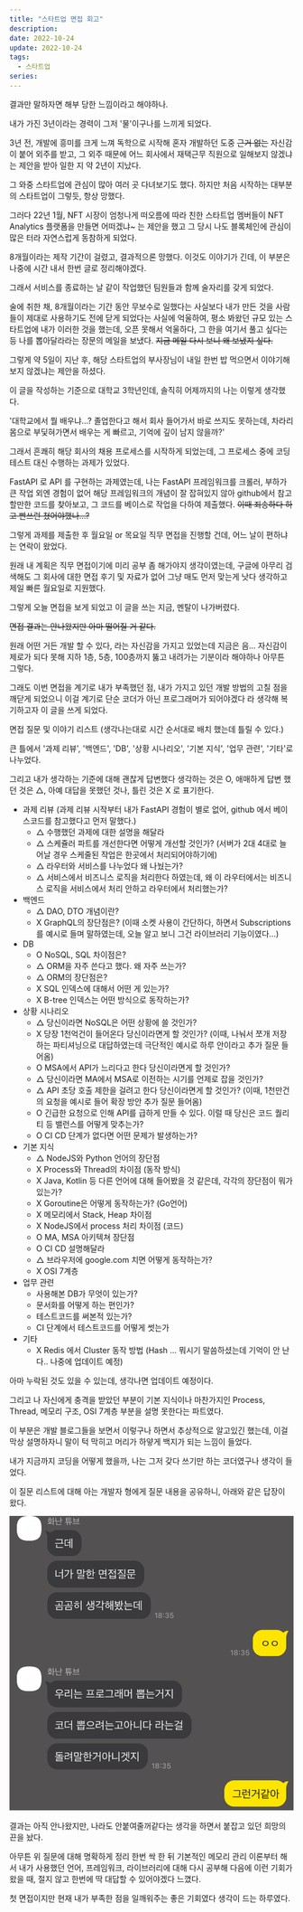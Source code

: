 ```yaml
---
title: "스타트업 면접 회고"
description:
date: 2022-10-24
update: 2022-10-24
tags:
  - 스타트업
series:
---
```


결과만 말하자면 해부 당한 느낌이라고 해야하나.

내가 가진 3년이라는 경력이 그저 '물'이구나를 느끼게 되었다.

3년 전, 개발에 흥미를 크게 느껴 독학으로 시작해 혼자 개발하던 도중 ~~근거 없는~~ 자신감이 붙어 외주를 받고, 그 외주 때문에 어느 회사에서 재택근무 직원으로 일해보지 않겠냐는 제안을 받아 일한 지 약 2년이 지났다.

그 와중 스타트업에 관심이 많아 여러 곳 다녀보기도 했다. 하지만 처음 시작하는 대부분의 스타트업이 그렇듯, 항상 망했다.

그러다 22년 1월, NFT 시장이 엄청나게 떠오름에 따라 친한 스타트업 멤버들이 NFT Analytics 플랫폼을 만들면 어떠겠냐~ 는 제안을 했고 그 당시 나도 블록체인에 관심이 많은 터라 자연스럽게 동참하게 되었다.

8개월이라는 제작 기간이 걸렸고, 결과적으론 망했다. 이것도 이야기가 긴데, 이 부분은 나중에 시간 내서 한번 글로 정리해야겠다.

그래서 서비스를 종료하는 날 같이 작업했던 팀원들과 함께 술자리를 갖게 되었다.

술에 취한 채, 8개월이라는 기간 동안 무보수로 일했다는 사실보다 내가 만든 것을 사람들이 제대로 사용하기도 전에 닫게 되었다는 사실에 억울하여, 평소 봐왔던 규모 있는 스타트업에 내가 이러한 것을 했는데, 오픈 못해서 억울하다, 그 한을 여기서 풀고 싶다는 등 나를 뽑아달라라는 장문의 메일을 보냈다. ~~지금 메일 다시 보니 왜 보냈지 싶다.~~

그렇게 약 5일이 지난 후, 해당 스타트업의 부사장님이 내일 한번 밥 먹으면서 이야기해보지 않겠냐는 제안을 하셨다.

이 글을 작성하는 기준으로 대학교 3학년인데, 솔직히 어제까지의 나는 이렇게 생각했다.

'대학교에서 뭘 배우냐...? 졸업한다고 해서 회사 들어가서 바로 쓰지도 못하는데, 차라리 몸으로 부딫혀가면서 배우는 게 빠르고, 기억에 깊이 남지 않을까?'

그래서 흔쾌히 해당 회사의 채용 프로세스를 시작하게 되었는데, 그 프로세스 중에 코딩 테스트 대신 수행하는 과제가 있었다.

FastAPI 로 API 를 구현하는 과제였는데, 나는 FastAPI 프레임워크를 크롤러, 부하가 큰 작업 외엔 경험이 없어 해당 프레임워크의 개념이 잘 잡혀있지 않아 github에서 참고할만한 코드를 찾아보고, 그 코드를 베이스로 작업을 다하여 제출했다. ~~이때 죄송하다 하고 빤쓰런 쳤어야했나...?~~

그렇게 과제를 제출한 후 월요일 or 목요일 직무 면접을 진행할 건데, 어느 날이 편하냐는 연락이 왔었다.

원래 내 계획은 직무 면접이기에 미리 공부 좀 해가야지 생각이였는데, 구글에 아무리 검색해도 그 회사에 대한 면접 후기 및 자료가 없어 그냥 매도 먼저 맞는게 낫다 생각하고 제일 빠른 월요일로 지원했다.

그렇게 오늘 면접을 보게 되었고 이 글을 쓰는 지금, 멘탈이 나가버렸다.

~~면접 결과는 안나왔지만 아마 떨어질 거 같다.~~

원래 어떤 거든 개발 할 수 있다, 라는 자신감을 가지고 있었는데 지금은 음... 자신감이 제로가 되다 못해 지하 1층, 5층, 100층까지 뚫고 내려가는 기분이라 해야하나 아무튼 그렇다.

그래도 이번 면접을 계기로 내가 부족했던 점, 내가 가지고 있던 개발 방법의 고칠 점을 깨닫게 되었으니 이걸 계기로 단순 코더가 아닌 프로그래머가 되어야겠다 라 생각해 복기하고자 이 글을 쓰게 되었다.

면접 질문 및 이야기 리스트 (생각나는대로 시간 순서대로 배치 했는데 틀릴 수 있다.)

큰 틀에서 '과제 리뷰', '백엔드', 'DB', '상황 시나리오', '기본 지식', '업무 관련', '기타'로 나누었다.

그리고 내가 생각하는 기준에 대해 괜찮게 답변했다 생각하는 것은 O, 애매하게 답변 했던 것은 △, 아예 대답을 못했던 것나, 틀린 것은 X 로 표기한다.

- 과제 리뷰 (과제 리뷰 시작부터 내가 FastAPI 경험이 별로 없어, github 에서 베이스코드를 참고했다고 먼저 말했다.)
  - △ 수행했던 과제에 대한 설명을 해달라
  - △ 스케쥴러 파트를 개선한다면 어떻게 개선할 것인가? (서버가 2대 4대로 늘어날 경우 스케줄된 작업은 한곳에서 처리되어야하기에)
  - △ 라우터와 서비스를 나누었다 왜 나눴는가?
  - △ 서비스에서 비즈니스 로직을 처리한다 하였는데, 왜 이 라우터에서는 비즈니스 로직을 서비스에서 처리 안하고 라우터에서 처리했는가?
- 백엔드
  - △ DAO, DTO 개념이란?
  - X GraphQL의 장단점은? (이때 소켓 사용이 간단하다, 하면서 Subscriptions 를 예시로 들며 말하였는데, 오늘 알고 보니 그건 라이브러리 기능이였다...)
- DB
  - O NoSQL, SQL 차이점은?
  - △ ORM을 자주 쓴다고 했다. 왜 자주 쓰는가?
  - △ ORM의 장단점은?
  - X SQL 인덱스에 대해서 어떤 게 있는가?
  - X B-tree 인덱스는 어떤 방식으로 동작하는가?
- 상황 시나리오
  - △ 당신이라면 NoSQL은 어떤 상황에 쓸 것인가?
  - X 당장 1천억건이 들어온다 당신이라면게 할 것인가? (이때, 나눠서 쪼개 저장하는 파티셔닝으로 대답하였는데 극단적인 예시로 하루 안이라고 추가 질문 들어옴)
  - O MSA에서 API가 느리다고 한다 당신이라면게 할 것인가?
  - △ 당신이라면 MA에서 MSA로 이전하는 시기를 언제로 잡을 것인가?
  - △ API 초당 호출 제한을 걸려고 한다 당신이라면게 할 것인가? (이때, 1천만건의 요청을 예시로 들어 확장 방안 추가 질문 들어옴)
  - O 긴급한 요청으로 인해 API를 급하게 만들 수 있다. 이럴 때 당신은 코드 퀄리티 등 밸런스를 어떻게 맞추는가?
  - O CI CD 단계가 없다면 어떤 문제가 발생하는가?
- 기본 지식
  - △ NodeJS와 Python 언어의 장단점
  - X Process와 Thread의 차이점 (동작 방식)
  - X Java, Kotlin 등 다른 언어에 대해 들어봤을 것 같은데, 각각의 장단점이 뭐가 있는가?
  - X Goroutine은 어떻게 동작하는가? (Go언어)
  - X 메모리에서 Stack, Heap 차이점
  - X NodeJS에서 process 처리 차이점 (코드)
  - O MA, MSA 아키텍쳐 장단점
  - O CI CD 설명해달라
  - △ 브라우저에 google.com 치면 어떻게 동작하는가?
  - X OSI 7계층
- 업무 관련
  - 사용해본 DB가 무엇이 있는가?
  - 문서화를 어떻게 하는 편인가?
  - 테스트코드를 써본적 있는가?
  - CI 단계에서 테스트코드를 어떻게 썻는가
- 기타
  - X Redis 에서 Cluster 동작 방법 (Hash ... 뭐시기 말씀하셨는데 기억이 안 난다.. 나중에 업데이트 예정)

아마 누락된 것도 있을 수 있는데, 생각나면 업데이트 예정이다.

그리고 나 자신에게 충격을 받았던 부분이 기본 지식이나 마찬가지인 Process, Thread, 메모리 구조, OSI 7계층 부분을 설명 못한다는 파트였다.

이 부분은 개발 블로그들을 보면서 이렇구나 하면서 추상적으로 알고있긴 했는데, 이걸 막상 설명하자니 말이 턱 막히고 머리가 하얗게 백지가 되는 느낌이 들었다.

내가 지금까지 코딩을 어떻게 했을까, 나는 그저 갖다 쓰기만 하는 코더였구나 생각이 들었다.

이 질문 리스트에 대해 아는 개발자 형에게 질문 내용을 공유하니, 아래와 같은 답장이 왔다.

![너는 코더일뿐이야](talk.png)

결과는 아직 안나왔지만, 나라도 안붙여줄꺼같다는 생각을 하면서 붙잡고 있던 희망의 끈을 놨다.

아무튼 위 질문에 대해 명확하게 정리 한번 싹 한 뒤 기본적인 메모리 관리 이론부터 해서 내가 사용했던 언어, 프레임워크, 라이브러리에 대해 다시 공부해 다음에 이런 기회가 왔을 때, 절지 않고 한번에 딱 대답할 수 있어야겠다 느꼈다.

첫 면접이지만 현재 내가 부족한 점을 일깨워주는 좋은 기회였다 생각이 드는 하루였다.

